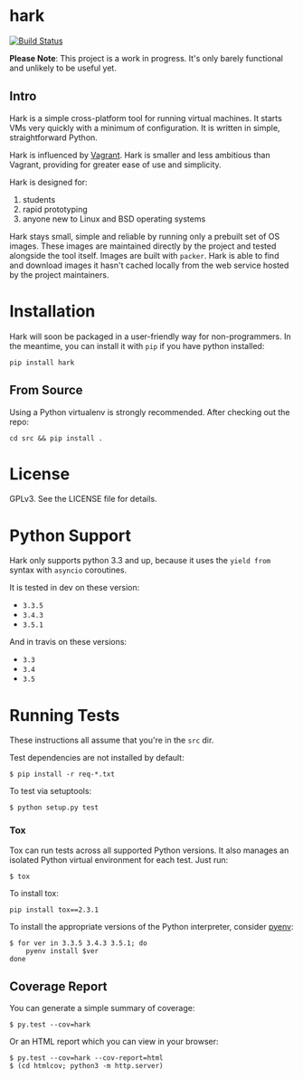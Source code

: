 # hark

[![Build Status](https://travis-ci.org/hark-project/hark.svg?branch=develop)](https://travis-ci.org/hark-project/hark)

**Please Note**: This project is a work in progress. It's only barely
functional and unlikely to be useful yet.

## Intro

Hark is a simple cross-platform tool for running virtual machines. It starts
VMs very quickly with a minimum of configuration. It is written in simple,
straightforward Python.

Hark is influenced by [Vagrant](www.vagrantup.com). Hark is smaller
and less ambitious than Vagrant, providing for greater ease of use and
simplicity.

Hark is designed for:

1. students
2. rapid prototyping
3. anyone new to Linux and BSD operating systems

Hark stays small, simple and reliable by running only a prebuilt set of OS
images. These images are maintained directly by the project and tested
alongside the tool itself. Images are built with `packer`. Hark is able to find
and download images it hasn't cached locally from the web service hosted by the
project maintainers.

# Installation

Hark will soon be packaged in a user-friendly way for non-programmers. In the
meantime, you can install it with `pip` if you have python installed:

	pip install hark

## From Source

Using a Python virtualenv is strongly recommended. After checking out the repo:

	cd src && pip install .

# License

GPLv3. See the LICENSE file for details.


# Python Support

Hark only supports python 3.3 and up, because it uses the `yield from` syntax with `asyncio` coroutines.

It is tested in dev on these version:

* `3.3.5`
* `3.4.3`
* `3.5.1`

And in travis on these versions:

* `3.3`
* `3.4`
* `3.5`

# Running Tests

These instructions all assume that you're in the `src` dir.

Test dependencies are not installed by default:

	$ pip install -r req-*.txt

To test via setuptools:

	$ python setup.py test

### Tox

Tox can run tests across all supported Python versions. It also manages an
isolated Python virtual environment for each test. Just run:

	$ tox

To install tox:

	pip install tox==2.3.1

To install the appropriate versions of the Python interpreter, consider
[pyenv](https://github.com/yyuu/pyenv):

	$ for ver in 3.3.5 3.4.3 3.5.1; do
		pyenv install $ver
	done


## Coverage Report

You can generate a simple summary of coverage:

	$ py.test --cov=hark

Or an HTML report which you can view in your browser:

	$ py.test --cov=hark --cov-report=html
	$ (cd htmlcov; python3 -m http.server)
